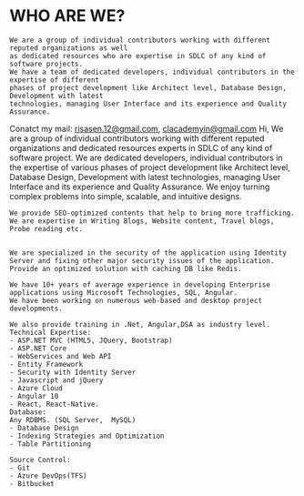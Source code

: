 # WHO ARE WE?


	We are a group of individual contributors working with different reputed organizations as well 
	as dedicated resources who are expertise in SDLC of any kind of software projects. 
	We have a team of dedicated developers, individual contributors in the expertise of different 
	phases of project development like Architect level, Database Design, Development with latest 
	technologies, managing User Interface and its experience and Quality Assurance.
	
Conatct my mail: risasen.12@gmail.com, clacademyin@gmail.com
	Hi,
	We are a group of individual contributors working with different reputed organizations and dedicated resources experts in SDLC of any kind of software project. We are 	dedicated developers, individual contributors in the expertise of various phases of project development like Architect level, Database Design, Development with latest technologies, managing User Interface and its experience and Quality Assurance. We enjoy turning complex problems into simple, scalable, and intuitive designs.


	We provide SEO-optimized contents that help to bring more trafficking. We are expertise in Writing Blogs, Website content, Travel blogs, Probe reading etc. 


	We are specialized in the security of the application using Identity Server and fixing other major security issues of the application. Provide an optimized solution with caching DB like Redis.

	We have 10+ years of average experience in developing Enterprise applications using Microsoft Technologies, SQL, Angular.
	We have been working on numerous web-based and desktop project developments.

	We also provide training in .Net, Angular,DSA as industry level.
	Technical Expertise:
	- ASP.NET MVC (HTML5, JQuery, Bootstrap)
	- ASP.NET Core
	- WebServices and Web API
	- Entity Framework
	- Security with Identity Server
	- Javascript and jQuery
	- Azure Cloud
	- Angular 10
	- React, React-Native.
	Database:
	Any RDBMS. (SQL Server,  MySQL)
	- Database Design
	- Indexing Strategies and Optimization
	- Table Partitioning

	Source Control:
	- Git
	- Azure DevOps(TFS)
	- Bitbucket
